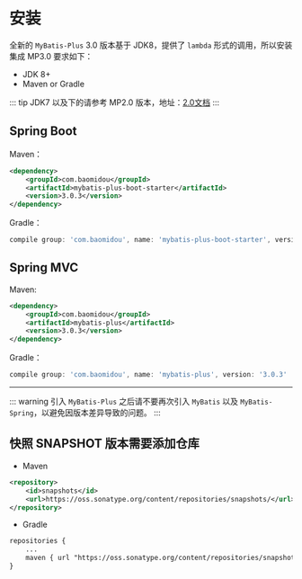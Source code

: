 # 安装

全新的 `MyBatis-Plus` 3.0 版本基于 JDK8，提供了 `lambda` 形式的调用，所以安装集成 MP3.0 要求如下：

- JDK 8+
- Maven or Gradle

::: tip
JDK7 以及下的请参考 MP2.0 版本，地址：[2.0文档](https://baomidou.gitee.io/mybatis-plus-doc/#/)
:::

## Spring Boot

Maven：

```xml
<dependency>
    <groupId>com.baomidou</groupId>
    <artifactId>mybatis-plus-boot-starter</artifactId>
    <version>3.0.3</version>
</dependency>
```

Gradle：

```groovy
compile group: 'com.baomidou', name: 'mybatis-plus-boot-starter', version: '3.0.3'
```

## Spring MVC

Maven:

```xml
<dependency>
    <groupId>com.baomidou</groupId>
    <artifactId>mybatis-plus</artifactId>
    <version>3.0.3</version>
</dependency>
```

Gradle：

```groovy
compile group: 'com.baomidou', name: 'mybatis-plus', version: '3.0.3'
```

---

::: warning
引入 `MyBatis-Plus` 之后请不要再次引入 `MyBatis` 以及 `MyBatis-Spring`，以避免因版本差异导致的问题。
:::

## 快照 SNAPSHOT 版本需要添加仓库

- Maven
```xml
<repository>
    <id>snapshots</id>
    <url>https://oss.sonatype.org/content/repositories/snapshots/</url>
</repository>
```


- Gradle
```xml
repositories {
    ...
    maven { url "https://oss.sonatype.org/content/repositories/snapshots/" }
}
```
